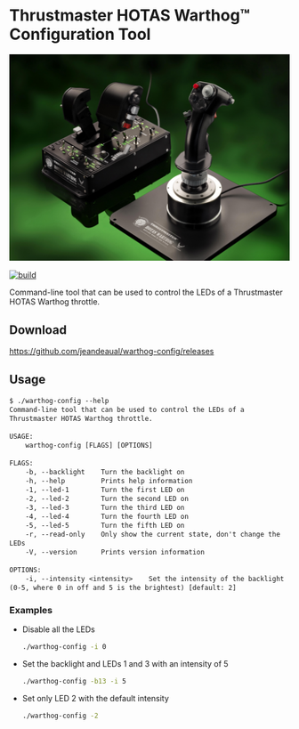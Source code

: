 # Thrustmaster HOTAS Warthog™ Configuration Tool

![HOTAS Warthog](assets/warthog_hotas.png)

[![build](https://github.com/jeandeaual/warthog-config/workflows/build/badge.svg)](https://github.com/jeandeaual/warthog-config/actions?query=workflow%3Abuild)

Command-line tool that can be used to control the LEDs of a Thrustmaster HOTAS Warthog throttle.

## Download

<https://github.com/jeandeaual/warthog-config/releases>

## Usage

```text
$ ./warthog-config --help
Command-line tool that can be used to control the LEDs of a Thrustmaster HOTAS Warthog throttle.

USAGE:
    warthog-config [FLAGS] [OPTIONS]

FLAGS:
    -b, --backlight    Turn the backlight on
    -h, --help         Prints help information
    -1, --led-1        Turn the first LED on
    -2, --led-2        Turn the second LED on
    -3, --led-3        Turn the third LED on
    -4, --led-4        Turn the fourth LED on
    -5, --led-5        Turn the fifth LED on
    -r, --read-only    Only show the current state, don't change the LEDs
    -V, --version      Prints version information

OPTIONS:
    -i, --intensity <intensity>    Set the intensity of the backlight (0-5, where 0 in off and 5 is the brightest) [default: 2]
```

### Examples

* Disable all the LEDs

    ```sh
    ./warthog-config -i 0
    ```

* Set the backlight and LEDs 1 and 3 with an intensity of 5

    ```sh
    ./warthog-config -b13 -i 5
    ```

* Set only LED 2 with the default intensity

    ```sh
    ./warthog-config -2
    ```
